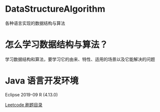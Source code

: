 # DataStructureAlgorithm
各种语言实现的数据结构与算法

# 怎么学习数据结构与算法？
学习数据结构和算法，要学习它的由来、特性、适用的场景以及它能解决的问题

# Java 语言开发环境
Eclipse 2019-09 R (4.13.0)

[Leetcode 刷题目录](https://github.com/CyC2018/CS-Notes/blob/master/notes/Leetcode%20%E9%A2%98%E8%A7%A3%20-%20%E5%8F%8C%E6%8C%87%E9%92%88.md)